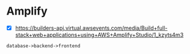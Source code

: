 # Amplify

- [x] https://builders-apj.virtual.awsevents.com/media/Build+full-stack+web+applications+using+AWS+Amplify+Studio/1_kzyts4m3
```
database->backend->frontend
```
